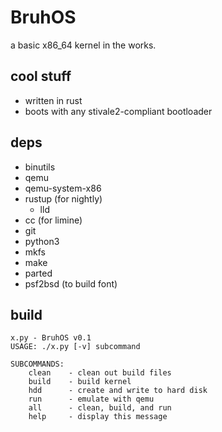 # BruhOS

a basic x86_64 kernel in the works.

## cool stuff
- written in rust
- boots with any stivale2-compliant bootloader

## deps

- binutils
- qemu
- qemu-system-x86
- rustup (for nightly)
  - lld
- cc (for limine)
- git
- python3
- mkfs
- make
- parted
- psf2bsd (to build font)

## build

```
x.py - BruhOS v0.1
USAGE: ./x.py [-v] subcommand

SUBCOMMANDS:
    clean    - clean out build files
    build    - build kernel
    hdd      - create and write to hard disk
    run      - emulate with qemu
    all      - clean, build, and run
    help     - display this message
```
